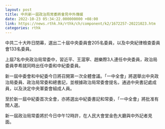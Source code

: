 ```yaml
---
layout: post
title: 中共新一屆政治局常委將會見中外傳媒
date: 2022-10-23 05:34:22.000000000 +08:00
link: https://news.rthk.hk/rthk/ch/component/k2/1672257-20221023.htm
categories: rthk
---
```


中共二十大昨日閉幕，選出二十屆中央委員會205名委員，以及中央紀律檢查委員會133名委員。

上屆7名中央政治局常委中，習近平、王滬寧、趙樂際3人連任中央委員，政治局委員李希就同時出任中委和中紀委委員。

新一屆中委會和中紀委今日將召開第一次全體會議。「一中全會」將選舉出中央政治局委員、政治局常委和總書記，並根據政治局常委會提名，通過中央書記處成員，以及決定中央軍委會組成人員。

至於新一屆中紀委首次全會，亦將選出中紀委書記和常委，「一中全會」將批准有關人選。

新一屆政治局常委將於今日中午12時許，在人民大會堂金色大廳與中外記者見面。
